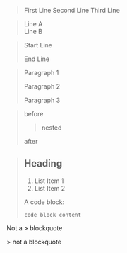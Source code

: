 <!--simple blockquote-->

> First Line Second Line Third Line

<!--empty blockquote-->

<!--with one break-->

> Line A  
> Line B

<!--with multiple breaks-->

> Start Line
> 
>   
>   
>   
>   
>   
>   
> 
> End Line

<!--large blockquote-->

> Paragraph 1
> 
> Paragraph 2
> 
> Paragraph 3

<!--nested blockquote-->

> before
> 
> > nested
> 
> after

<!--other elements inside blockquote-->

> ## Heading
> 
> 1. List Item 1
> 2. List Item 2
> 
> A code block:
> 
> ```
> code block content
> ```

<!--------------------------------------
            Special Characters
--------------------------------------->

Not a &gt; blockquote

&gt; not a blockquote